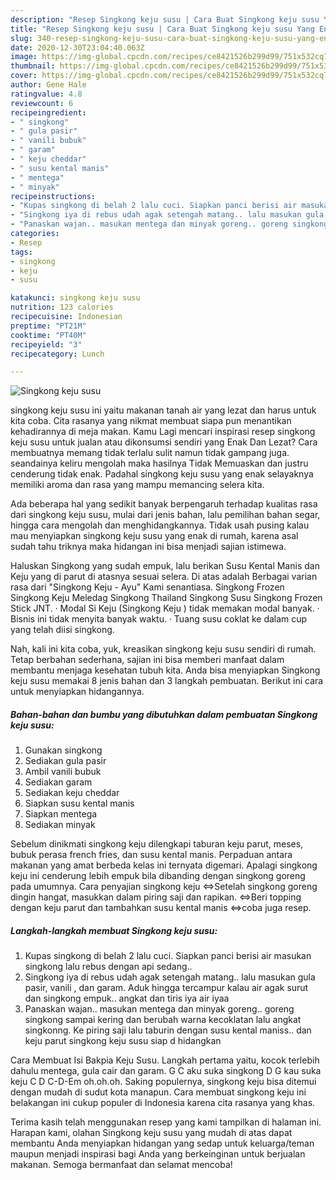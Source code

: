 ```yaml
---
description: "Resep Singkong keju susu | Cara Buat Singkong keju susu Yang Enak dan Simpel"
title: "Resep Singkong keju susu | Cara Buat Singkong keju susu Yang Enak dan Simpel"
slug: 340-resep-singkong-keju-susu-cara-buat-singkong-keju-susu-yang-enak-dan-simpel
date: 2020-12-30T23:04:40.063Z
image: https://img-global.cpcdn.com/recipes/ce8421526b299d99/751x532cq70/singkong-keju-susu-foto-resep-utama.jpg
thumbnail: https://img-global.cpcdn.com/recipes/ce8421526b299d99/751x532cq70/singkong-keju-susu-foto-resep-utama.jpg
cover: https://img-global.cpcdn.com/recipes/ce8421526b299d99/751x532cq70/singkong-keju-susu-foto-resep-utama.jpg
author: Gene Hale
ratingvalue: 4.8
reviewcount: 6
recipeingredient:
- " singkong"
- " gula pasir"
- " vanili bubuk"
- " garam"
- " keju cheddar"
- " susu kental manis"
- " mentega"
- " minyak"
recipeinstructions:
- "Kupas singkong di belah 2 lalu cuci. Siapkan panci berisi air masukan singkong lalu rebus dengan api sedang.."
- "Singkong iya di rebus udah agak setengah matang.. lalu masukan gula pasir, vanili , dan garam. Aduk hingga tercampur kalau air agak surut dan singkong empuk.. angkat dan tiris iya air iyaa"
- "Panaskan wajan.. masukan mentega dan minyak goreng.. goreng singkong sampai kering dan berubah warna kecoklatan lalu angkat singkonng. Ke piring saji lalu taburin dengan susu kental maniss.. dan keju parut singkong keju susu siap d hidangkan"
categories:
- Resep
tags:
- singkong
- keju
- susu

katakunci: singkong keju susu 
nutrition: 123 calories
recipecuisine: Indonesian
preptime: "PT21M"
cooktime: "PT40M"
recipeyield: "3"
recipecategory: Lunch

---
```



![Singkong keju susu](https://img-global.cpcdn.com/recipes/ce8421526b299d99/751x532cq70/singkong-keju-susu-foto-resep-utama.jpg)


singkong keju susu ini yaitu makanan tanah air yang lezat dan harus untuk kita coba. Cita rasanya yang nikmat membuat siapa pun menantikan kehadirannya di meja makan.
Kamu Lagi mencari inspirasi resep singkong keju susu untuk jualan atau dikonsumsi sendiri yang Enak Dan Lezat? Cara membuatnya memang tidak terlalu sulit namun tidak gampang juga. seandainya keliru mengolah maka hasilnya Tidak Memuaskan dan justru cenderung tidak enak. Padahal singkong keju susu yang enak selayaknya memiliki aroma dan rasa yang mampu memancing selera kita.

Ada beberapa hal yang sedikit banyak berpengaruh terhadap kualitas rasa dari singkong keju susu, mulai dari jenis bahan, lalu pemilihan bahan segar, hingga cara mengolah dan menghidangkannya. Tidak usah pusing kalau mau menyiapkan singkong keju susu yang enak di rumah, karena asal sudah tahu triknya maka hidangan ini bisa menjadi sajian istimewa.

Haluskan Singkong yang sudah empuk, lalu berikan Susu Kental Manis dan Keju yang di parut di atasnya sesuai selera. Di atas adalah Berbagai varian rasa dari &#34;Singkong Keju - Ayu&#34; Kami senantiasa. Singkong Frozen Singkong Keju Meledag Singkong Thailand Singkong Susu Singkong Frozen Stick JNT. · Modal Si Keju (Singkong Keju ) tidak memakan modal banyak. · Bisnis ini tidak menyita banyak waktu. · Tuang susu coklat ke dalam cup yang telah diisi singkong.


Nah, kali ini kita coba, yuk, kreasikan singkong keju susu sendiri di rumah. Tetap berbahan sederhana, sajian ini bisa memberi manfaat dalam membantu menjaga kesehatan tubuh kita. Anda bisa menyiapkan Singkong keju susu memakai 8 jenis bahan dan 3 langkah pembuatan. Berikut ini cara untuk menyiapkan hidangannya.

<!--inarticleads1-->

##### Bahan-bahan dan bumbu yang dibutuhkan dalam pembuatan Singkong keju susu:

1. Gunakan  singkong
1. Sediakan  gula pasir
1. Ambil  vanili bubuk
1. Sediakan  garam
1. Sediakan  keju cheddar
1. Siapkan  susu kental manis
1. Siapkan  mentega
1. Sediakan  minyak


Sebelum dinikmati singkong keju dilengkapi taburan keju parut, meses, bubuk perasa french fries, dan susu kental manis. Perpaduan antara makanan yang amat berbeda kelas ini ternyata digemari. Apalagi singkong keju ini cenderung lebih empuk bila dibanding dengan singkong goreng pada umumnya. Cara penyajian singkong keju ⇔Setelah singkong goreng dingin hangat, masukkan dalam piring saji dan rapikan. ⇔Beri topping dengan keju parut dan tambahkan susu kental manis ⇔coba juga resep. 

<!--inarticleads2-->

##### Langkah-langkah membuat Singkong keju susu:

1. Kupas singkong di belah 2 lalu cuci. Siapkan panci berisi air masukan singkong lalu rebus dengan api sedang..
1. Singkong iya di rebus udah agak setengah matang.. lalu masukan gula pasir, vanili , dan garam. Aduk hingga tercampur kalau air agak surut dan singkong empuk.. angkat dan tiris iya air iyaa
1. Panaskan wajan.. masukan mentega dan minyak goreng.. goreng singkong sampai kering dan berubah warna kecoklatan lalu angkat singkonng. Ke piring saji lalu taburin dengan susu kental maniss.. dan keju parut singkong keju susu siap d hidangkan


Cara Membuat Isi Bakpia Keju Susu. Langkah pertama yaitu, kocok terlebih dahulu mentega, gula cair dan garam. G C aku suka singkong D G kau suka keju C D C-D-Em oh.oh.oh. Saking populernya, singkong keju bisa ditemui dengan mudah di sudut kota manapun. Cara membuat singkong keju ini belakangan ini cukup populer di Indonesia karena cita rasanya yang khas. 

Terima kasih telah menggunakan resep yang kami tampilkan di halaman ini. Harapan kami, olahan Singkong keju susu yang mudah di atas dapat membantu Anda menyiapkan hidangan yang sedap untuk keluarga/teman maupun menjadi inspirasi bagi Anda yang berkeinginan untuk berjualan makanan. Semoga bermanfaat dan selamat mencoba!
